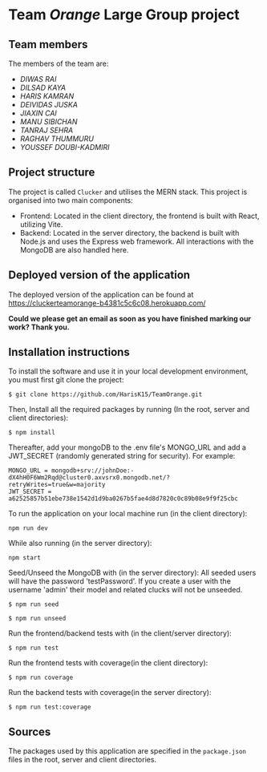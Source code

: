 # Team *Orange* Large Group project

## Team members
The members of the team are:
- *DIWAS RAI*
- *DILSAD KAYA*
- *HARIS KAMRAN*
- *DEIVIDAS JUSKA*
- *JIAXIN CAI*
- *MANU SIBICHAN*
- *TANRAJ SEHRA*
- *RAGHAV THUMMURU*
- *YOUSSEF DOUBI-KADMIRI*

## Project structure
The project is called `Clucker` and utilises the MERN stack. This project is organised into two main components:

- Frontend: Located in the client directory, the frontend is built with React, utilizing Vite.
- Backend: Located in the server directory, the backend is built with Node.js and uses the Express web framework. All interactions with the MongoDB are also handled here.

## Deployed version of the application
The deployed version of the application can be found at https://cluckerteamorange-b4381c5c6c08.herokuapp.com/

**Could we please get an email as soon as you have finished marking our work? Thank you.**

## Installation instructions
To install the software and use it in your local development environment, you must first git clone the project:  

```
$ git clone https://github.com/HarisK15/TeamOrange.git
```

Then, Install all the required packages by running (In the root, server and client directories):

```
$ npm install
```

Thereafter, add your mongoDB to the .env file's MONGO_URL and add a JWT_SECRET (randomly generated string for security).
For example:

```
MONGO_URL = mongodb+srv://johnDoe:-dX4hH0F6Wm2Rqd@cluster0.axvsrx0.mongodb.net/?retryWrites=true&w=majority
JWT_SECRET = a62525857b51ebe738e1542d1d9ba0267b5fae4d8d7820c0c89b08e9f9f25cbc
```

To run the application on your local machine run (in the client directory):
```
npm run dev
```
While also running (in the server directory):
```
npm start
```


Seed/Unseed the MongoDB with (in the server directory):
All seeded users will have the password 'testPassword'. 
If you create a user with the username 'admin' their model and related clucks will not be unseeded. 

```
$ npm run seed
```
```
$ npm run unseed
```

Run the frontend/backend tests with (in the client/server directory):
```
$ npm run test
```

Run the frontend tests with coverage(in the client directory):
```
$ npm run coverage
```

Run the backend tests with coverage(in the server directory):
```
$ npm run test:coverage
```

## Sources
The packages used by this application are specified in the `package.json` files in the root, server and client directories.




